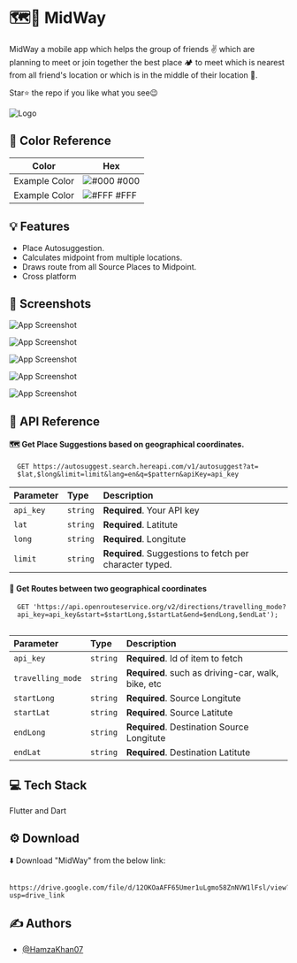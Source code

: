 
# 🗺️📍 MidWay

MidWay a mobile app which helps the group of friends ✌️ which are planning 
to meet or join together the best place 🏕️ to meet which is nearest from all
friend's location or which is in the middle of their location 📍.

Star⭐ the repo if you like what you see😉




![Logo](https://drive.google.com/uc?id=1Hqth10Xv0edwzackhtBi8IrCUQTwZPGF)

## 🎨 Color Reference

| Color             | Hex                                                                |
| ----------------- | ------------------------------------------------------------------ |
| Example Color | ![#000](https://via.placeholder.com/10/000a192f?text=+) #000 |
| Example Color | ![#FFF](https://via.placeholder.com/10/FFF?text=+) #FFF |

## 💡 Features

- Place Autosuggestion.
- Calculates midpoint from multiple locations.
- Draws route from all Source Places to Midpoint.
- Cross platform


## 📸 Screenshots

![App Screenshot](https://drive.google.com/uc?id=1TOdlZysEPV9dCnmnaeAWjA9emS6Utnsi)

![App Screenshot](https://drive.google.com/uc?id=1TdbKt3jsnl8iiBFLjVjd60xqTO9FzRS7)

![App Screenshot](https://drive.google.com/uc?id=18e-_HAo-4n4GtMLIsCmWGxO-xB9W8-2I)

![App Screenshot](https://drive.google.com/uc?id=1pirUxVQ7-FEbsb7Ci4AqlOOnpKQlPj-X)

![App Screenshot](https://drive.google.com/uc?id=1ZNLAlqv4xjnGqlJ74Qtr2N-z6QlT3gMY)

## 📡 API Reference

#### 🗺️ Get Place Suggestions based on geographical coordinates.

```http
  GET https://autosuggest.search.hereapi.com/v1/autosuggest?at=
  $lat,$long&limit=limit&lang=en&q=$pattern&apiKey=api_key
```

| Parameter | Type     | Description                |
| :-------- | :------- | :------------------------- |
| `api_key` | `string` | **Required**. Your API key |
| `lat` | `string` | **Required**. Latitute |
| `long` | `string` | **Required**. Longitute |
| `limit` | `string` | **Required**. Suggestions to fetch per character typed.|

#### 📍 Get Routes between two geographical coordinates

```http
  GET 'https://api.openrouteservice.org/v2/directions/travelling_mode?
  api_key=api_key&start=$startLong,$startLat&end=$endLong,$endLat');
      
```

| Parameter | Type     | Description                       |
| :-------- | :------- | :-------------------------------- |
| `api_key`      | `string` | **Required**. Id of item to fetch |
| `travelling_mode`      | `string` | **Required**. such as driving-car, walk, bike, etc |
| `startLong`      | `string` | **Required**. Source Longitute |
| `startLat`      | `string` | **Required**. Source Latitute |
| `endLong`      | `string` | **Required**. Destination Source Longitute |
| `endLat`      | `string` | **Required**. Destination Latitute |


## 💻 Tech Stack

Flutter and Dart



## ⚙️ Download

⬇️ Download "MidWay" from the below link:

```web
  https://drive.google.com/file/d/12OKOaAFF65Umer1uLgmo58ZnNVW1lFsl/view?usp=drive_link
```
    
## ✍️ Authors

- [@HamzaKhan07](https://www.github.com/HamzaKhan07)

